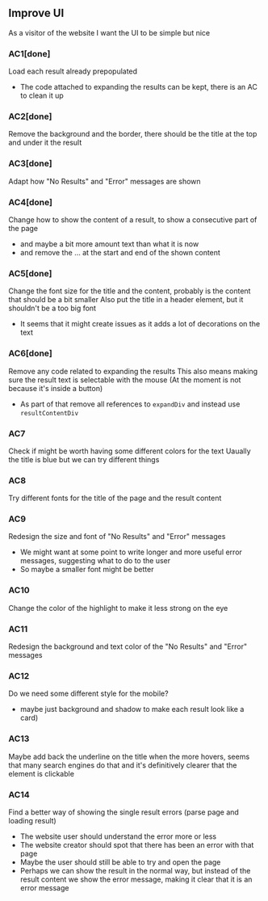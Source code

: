## Improve UI
As a visitor of the website
I want the UI to be simple but nice

### AC1[done]
Load each result already prepopulated
- The code attached to expanding the results can be kept, there is an AC to clean it up

### AC2[done]
Remove the background and the border, there should be the title at the top and under it the result

### AC3[done]
Adapt how "No Results" and "Error" messages are shown

### AC4[done]
Change how to show the content of a result, to show a consecutive part of the page
- and maybe a bit more amount text than what it is now
- and remove the ... at the start and end of the shown content

### AC5[done]
Change the font size for the title and the content, probably is the content that should be a bit smaller
Also put the title in a header element, but it shouldn't be a too big font
- It seems that it might create issues as it adds a lot of decorations on the text

### AC6[done]
Remove any code related to expanding the results
This also means making sure the result text is selectable with the mouse
(At the moment is not because it's inside a button)
- As part of that remove all references to `expandDiv` and instead use `resultContentDiv`

### AC7
Check if might be worth having some different colors for the text
Uaually the title is blue but we can try different things

### AC8
Try different fonts for the title of the page and the result content

### AC9
Redesign the size and font of "No Results" and "Error" messages
- We might want at some point to write longer and more useful error messages, suggesting what to do to the user
- So maybe a smaller font might be better

### AC10
Change the color of the highlight to make it less strong on the eye

### AC11
Redesign the background and text color of the "No Results" and "Error" messages

### AC12
Do we need some different style for the mobile?
- maybe just background and shadow to make each result look like a card)

### AC13
Maybe add back the underline on the title when the more hovers, seems that many search engines do that and it's definitively clearer that the element is clickable

### AC14
Find a better way of showing the single result errors (parse page and loading result)
- The website user should understand the error more or less
- The website creator should spot that there has been an error with that page
- Maybe the user should still be able to try and open the page
- Perhaps we can show the result in the normal way, but instead of the result content we show the error message, making it clear that it is an error message
